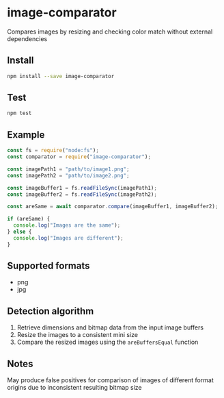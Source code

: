 # image-comparator

Compares images by resizing and checking color match without external dependencies

## Install

```bash
npm install --save image-comparator
```

## Test

```bash
npm test
```

## Example

```js
const fs = require("node:fs");
const comparator = require("image-comparator");

const imagePath1 = "path/to/image1.png";
const imagePath2 = "path/to/image2.png";

const imageBuffer1 = fs.readFileSync(imagePath1);
const imageBuffer2 = fs.readFileSync(imagePath2);

const areSame = await comparator.compare(imageBuffer1, imageBuffer2);

if (areSame) {
  console.log("Images are the same");
} else {
  console.log("Images are different");
}
```

## Supported formats

- png
- jpg

## Detection algorithm

1. Retrieve dimensions and bitmap data from the input image buffers
2. Resize the images to a consistent mini size
3. Compare the resized images using the `areBuffersEqual` function

## Notes

May produce false positives for comparison of images of different format origins due to inconsistent resulting bitmap size
